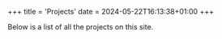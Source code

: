 +++
title = 'Projects'
date = 2024-05-22T16:13:38+01:00
+++

Below is a list of all the projects on this site. 